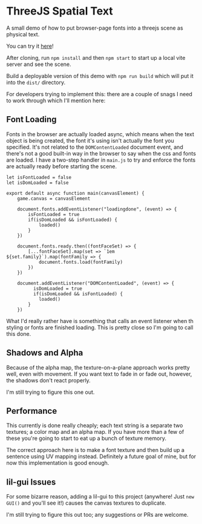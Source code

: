 # ThreeJS Spatial Text

A small demo of how to put browser-page fonts into a threejs scene as physical text.

You can try it [here](https://eyeofmidas.github.io/threejs-spatial-text/dist/index.html)!

After cloning, run `npm install` and then `npm start` to start up a local vite server and see the scene.

Build a deployable version of this demo with `npm run build` which will put it into the `dist/` directory.

For developers trying to implement this: there are a couple of snags I need to work through which I'll mention here:

## Font Loading
Fonts in the browser are actually loaded async, which means when the text object is being created, the font it's using isn't actually the font you specified.
It's not related to the `DOMContentLoaded` document event, and there's not a good built-in way in the browser to say when the css and fonts are loaded. I have a two-step handler in `main.js` to try and enforce the fonts are actually ready before starting the scene.


```
let isFontLoaded = false
let isDomLoaded = false

export default async function main(canvasElement) {
    game.canvas = canvasElement

    document.fonts.addEventListener("loadingdone", (event) => {
        isFontLoaded = true
        if(isDomLoaded && isFontLoaded) {
            loaded()
        }
    })

    document.fonts.ready.then((fontFaceSet) => {
        [...fontFaceSet].map(set => `1em ${set.family}`).map(fontFamily => {
            document.fonts.load(fontFamily)
        })
    })

    document.addEventListener("DOMContentLoaded", (event) => {
          isDomLoaded = true
          if(isDomLoaded && isFontLoaded) {
            loaded()
        }
    })
```
What I'd really rather have is something that calls an event listener when th styling or fonts are finished loading. This is pretty close so I'm going to call this done.

## Shadows and Alpha
Because of the alpha map, the texture-on-a-plane approach works pretty well, even with movement. If you want text to fade in or fade out, however, the shadows don't react properly.

I'm still trying to figure this one out.

## Performance
This currently is done really cheaply; each text string is a separate two textures; a color map and an alpha map. If you have more than a few of these you're going to start to eat up a bunch of texture memory.

The correct approach here is to make a font texture and then build up a sentence using UV mapping instead. Definitely a future goal of mine, but for now this implementation is good enough.

## lil-gui Issues
For some bizarre reason, adding a lil-gui to this project (anywhere! Just `new GUI()` and you'll see it!) causes the canvas textures to duplicate.

I'm still trying to figure this out too; any suggestions or PRs are welcome.